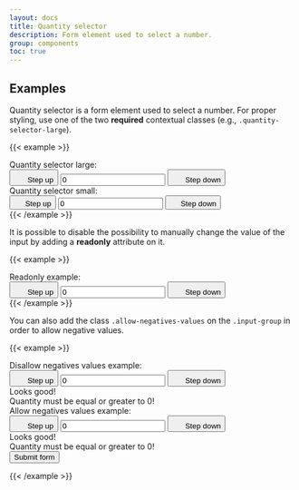 ```yaml
---
layout: docs
title: Quantity selector
description: Form element used to select a number.
group: components
toc: true
---
```


## Examples

Quantity selector is a form element used to select a number. For proper styling, use one of the two **required** contextual classes (e.g., `.quantity-selector-large`).

{{< example >}}
<div class="quantity-selector quantity-selector-large">
    <label class="input-group-text" for="inputQuantitySelector1">Quantity selector large: </label>
    <div class="input-group">
        <button type="button" class="btn btn-icon btn-secondary" data-bs-step="down">
            <svg width="1.25rem" height="1.25rem" fill="currentColor" aria-hidden="true" focusable="false" class="me-1">
                <use xlink:href="/docs/{{< param docs_version >}}/assets/img/boosted-sprite.svg#remove" />
            </svg>
            <span class="visually-hidden">Step up</span>
        </button>
        <input type="text" inputmode="numeric" pattern="[0-9]*" id="inputQuantitySelector1" class="form-control"
            data-bs-step="counter" name="quantity" title="quantity" min="0" value="0" aria-label="Quantity selector">
        <button type="button" class="btn btn-icon btn-secondary" data-bs-step="up">
            <svg width="1.25rem" height="1.25rem" fill="currentColor" aria-hidden="true" focusable="false" class="me-1">
                <use xlink:href="/docs/{{< param docs_version >}}/assets/img/boosted-sprite.svg#add" />
            </svg>
            <span class="visually-hidden">Step down</span>
        </button>
    </div>
</div>
<div class="quantity-selector quantity-selector-small">
    <label class="input-group-text" for="inputQuantitySelector2">Quantity selector small: </label>
    <div id="quantity-selectors-small" class="input-group">
        <button type="button" class="btn btn-icon btn-sm btn-secondary" data-bs-step="down">
            <svg width="1rem" height="1rem" fill="currentColor" aria-hidden="true" focusable="false" class="me-1">
                <use xlink:href="/docs/{{< param docs_version >}}/assets/img/boosted-sprite.svg#remove" />
            </svg>
            <span class="visually-hidden">Step up</span>
        </button>
        <input type="text" inputmode="numeric" pattern="[0-9]*" id="inputQuantitySelector2" class="form-control"
            data-bs-step="counter" name="quantity" title="quantity" min="0" value="0" aria-label="Quantity selector">
        <button type="button" class="btn btn-icon btn-sm btn-secondary" data-bs-step="up">
            <svg width="1rem" height="1rem" fill="currentColor" aria-hidden="true" focusable="false" class="me-1">
                <use xlink:href="/docs/{{< param docs_version >}}/assets/img/boosted-sprite.svg#add" />
            </svg>
            <span class="visually-hidden">Step down</span>
        </button>
    </div>
</div>
{{< /example >}}

It is possible to disable the possibility to manually change the value of the input by adding a **readonly** attribute on it.

{{< example >}}
<div class="quantity-selector quantity-selector-large">
    <label class="input-group-text" for="inputQuantitySelector3">Readonly example: </label>
    <div class="input-group">
        <button type="button" class="btn btn-icon btn-secondary" data-bs-step="down">
            <svg width="1.25rem" height="1.25rem" fill="currentColor" aria-hidden="true" focusable="false" class="me-1">
                <use xlink:href="/docs/{{< param docs_version >}}/assets/img/boosted-sprite.svg#remove" />
            </svg>
            <span class="visually-hidden">Step up</span>
        </button>
        <input type="text" inputmode="numeric" pattern="[0-9]*" id="inputQuantitySelector3" class="form-control"
            data-bs-step="counter" name="quantity" title="quantity" min="0" value="0" aria-label="Quantity selector" readonly>
        <button type="button" class="btn btn-icon btn-secondary" data-bs-step="up">
            <svg width="1.25rem" height="1.25rem" fill="currentColor" aria-hidden="true" focusable="false" class="me-1">
                <use xlink:href="/docs/{{< param docs_version >}}/assets/img/boosted-sprite.svg#add" />
            </svg>
            <span class="visually-hidden">Step down</span>
        </button>
    </div>
</div>
{{< /example >}}

You can also add the class `.allow-negatives-values` on the `.input-group` in order to allow negative values.

{{< example >}}
<form class="row g-3 needs-validation" novalidate>
    <div class="col-12">
        <div class="quantity-selector quantity-selector-large">
            <label class="input-group-text" for="inputQuantitySelector4">Disallow negatives values example:
            </label>
            <div class="input-group has-validation">
                <button type="button" class="btn btn-icon btn-secondary" data-bs-step="down">
                    <svg width="1.25rem" height="1.25rem" fill="currentColor" aria-hidden="true" focusable="false"
                        class="me-1">
                        <use xlink:href="/docs/{{< param docs_version >}}/assets/img/boosted-sprite.svg#remove" />
                    </svg>
                    <span class="visually-hidden">Step up</span>
                </button>
                <input type="text" inputmode="numeric" pattern="[0-9]*" id="inputQuantitySelector4" class="form-control"
                    data-bs-step="counter" name="quantity" title="quantity" min="0" value="0"
                    aria-label="Quantity selector">
                <button type="button" class="btn btn-icon btn-secondary" data-bs-step="up">
                    <svg width="1.25rem" height="1.25rem" fill="currentColor" aria-hidden="true" focusable="false"
                        class="me-1">
                        <use xlink:href="/docs/{{< param docs_version >}}/assets/img/boosted-sprite.svg#add" />
                    </svg>
                    <span class="visually-hidden">Step down</span>
                </button>
                <div class="valid-feedback">
                    Looks good!
                </div>
                <div class="invalid-feedback">
                    Quantity must be equal or greater to 0!
                </div>
            </div>
        </div>
    </div>
    <div class="col-12">
        <div class="quantity-selector quantity-selector-large">
            <label class="input-group-text" for="inputQuantitySelector4">Allow negatives values example:
            </label>
            <div class="input-group has-validation allow-negatives-values">
                <button type="button" class="btn btn-icon btn-secondary" data-bs-step="down">
                    <svg width="1.25rem" height="1.25rem" fill="currentColor" aria-hidden="true" focusable="false"
                        class="me-1">
                        <use xlink:href="/docs/{{< param docs_version >}}/assets/img/boosted-sprite.svg#remove" />
                    </svg>
                    <span class="visually-hidden">Step up</span>
                </button>
                <input type="text" inputmode="numeric" pattern="[0-9]*" id="inputQuantitySelector4" class="form-control"
                    data-bs-step="counter" name="quantity" title="quantity" min="0" value="0"
                    aria-label="Quantity selector">
                <button type="button" class="btn btn-icon btn-secondary" data-bs-step="up">
                    <svg width="1.25rem" height="1.25rem" fill="currentColor" aria-hidden="true" focusable="false"
                        class="me-1">
                        <use xlink:href="/docs/{{< param docs_version >}}/assets/img/boosted-sprite.svg#add" />
                    </svg>
                    <span class="visually-hidden">Step down</span>
                </button>
                <div class="valid-feedback">
                    Looks good!
                </div>
                <div class="invalid-feedback">
                    Quantity must be equal or greater to 0!
                </div>
            </div>
        </div>
    </div>
    <div class="col-12">
        <button class="btn btn-primary" type="submit">Submit form</button>
    </div>
</form>
{{< /example >}}
